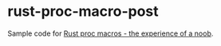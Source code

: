 # rust-proc-macro-post

Sample code for [Rust proc macros - the experience of a noob](https://petanode.com/posts/rust-proc-macro/).
